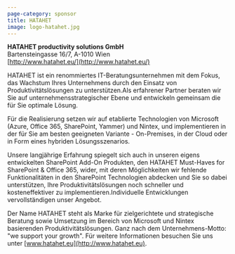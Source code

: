 ```yaml
---
page-category: sponsor
title: HATAHET
image: logo-hatahet.jpg
---
```


**HATAHET productivity solutions GmbH**<br/>
Bartensteingasse 16/7, A-1010 Wien<br/>
[http://www.hatahet.eu/](http://www.hatahet.eu/)

HATAHET ist ein renommiertes IT-Beratungsunternehmen mit dem Fokus, das Wachstum Ihres Unternehmens durch den Einsatz von Produktivitätslösungen zu unterstützen.Als erfahrener Partner beraten wir Sie auf unternehmensstrategischer Ebene und entwickeln gemeinsam die für Sie optimale Lösung.

Für die Realisierung setzen wir auf etablierte Technologien von Microsoft (Azure, Office 365, SharePoint, Yammer) und Nintex, und implementieren in der für Sie am besten geeigneten Variante - On-Premises, in der Cloud oder in Form eines  hybriden Lösungsszenarios.

Unsere langjährige Erfahrung spiegelt sich auch in unseren eigens entwickelten SharePoint Add-On Produkten, den HATAHET Must-Haves for SharePoint & Office 365, wider, mit deren Möglichkeiten wir fehlende Funktionalitäten in den SharePoint Technologien abdecken und Sie so dabei unterstützen, Ihre Produktivitätslösungen noch schneller und kosteneffektiver zu implementieren.Individuelle Entwicklungen vervollständigen unser Angebot.

Der Name HATAHET steht als Marke für zielgerichtete und strategische Beratung sowie Umsetzung im Bereich von Microsoft und Nintex basierenden Produktivitätslösungen. Ganz nach dem Unternehmens-Motto: "we support your growth". Für weitere Informationen besuchen Sie uns unter [www.hatahet.eu](http://www.hatahet.eu).

